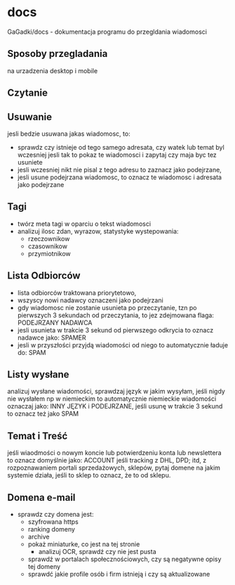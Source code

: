 # docs
GaGadki/docs - dokumentacja programu do przegldania wiadomosci


## Sposoby przegladania
na urzadzenia desktop i mobile

## Czytanie


## Usuwanie
jesli bedzie usuwana jakas wiadomosc, to:
+ sprawdz czy istnieje od tego samego adresata, czy watek lub temat byl wczesniej
jesli tak to pokaz te wiadomosci i zapytaj czy maja byc tez usuniete
+ jesli wczesniej nikt nie pisal z tego adresu to zaznacz jako podejrzane, 
+ jesli usune podejrzana wiadomosc, to oznacz te wiadomosc i adresata jako podejrzane

## Tagi
+ twórz meta tagi w oparciu o tekst wiadomosci
+ analizuj ilosc zdan, wyrazow, statystyke wystepowania:
  + rzeczownikow
  + czasownikow
  + przymiotnikow
  
## Lista Odbiorców
+ lista odbiorców traktowana priorytetowo,
+ wszyscy nowi nadawcy oznaczeni jako podejrzani
+ gdy wiadomosc nie zostanie usunieta po przeczytanie, tzn po pierwszych 3 sekundach od przeczytania, to jez zdejmowana flaga: PODEJRZANY NADAWCA
+ jesli usunieta w trakcie 3 sekund od pierwszego odkrycia to oznacz nadawce jako: SPAMER
+ jesli w przyszłości przyjdą wiadomości od niego to automatycznie ładuje do: SPAM

## Listy wysłane
analizuj wysłane wiadomości, sprawdzaj język w jakim wysyłam, jeśli nigdy nie wysłałem np w niemieckim to automatycznie niemieckie wiadomości oznaczaj jako: INNY JĘZYK i PODEJRZANE, jeśli usunę w trakcie 3 sekund to oznacz też jako SPAM

## Temat i Treść
jeśli wiaodmości o nowym koncie lub potwierdzeniu konta lub newslettera to oznacz domyślnie jako: ACCOUNT
jeśli tracking z DHL, DPD; itd, z rozpoznawaniem portali sprzedażowych, sklepów, pytaj domene na jakim systemie działa, jeśli to sklep to oznacz, że to od sklepu.

## Domena e-mail
+ sprawdz czy domena jest:
  + szyfrowana https
  + ranking domeny
  + archive
  + pokaż miniaturke, co jest na tej stronie
    + analizuj OCR, sprawdź czy nie jest pusta 
  + sprawdź w portalach społecznościowych, czy są negatywne opisy tej domeny
  + sprawdć jakie profile osób i firm istnieją i czy są aktualizowane
  
  
